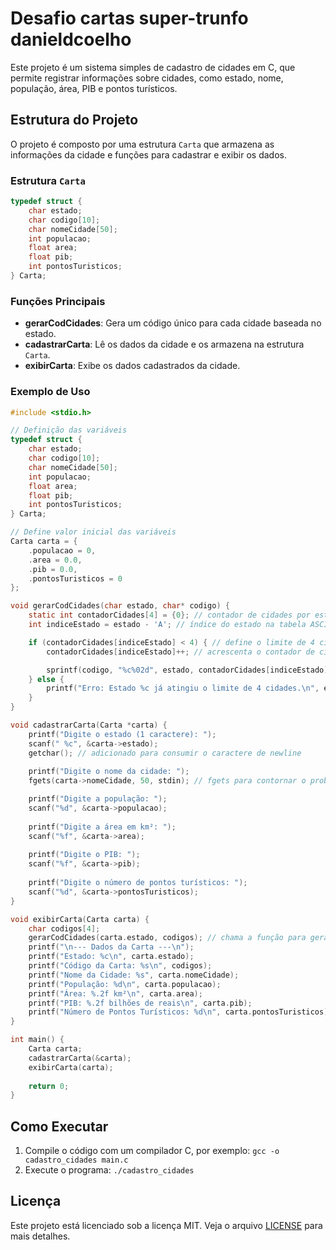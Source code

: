 
# Desafio cartas super-trunfo danieldcoelho

Este projeto é um sistema simples de cadastro de cidades em C, que permite registrar informações sobre cidades, como estado, nome, população, área, PIB e pontos turísticos.

## Estrutura do Projeto

O projeto é composto por uma estrutura `Carta` que armazena as informações da cidade e funções para cadastrar e exibir os dados.

### Estrutura `Carta`

```c
typedef struct {
    char estado;
    char codigo[10];
    char nomeCidade[50];
    int populacao;
    float area;
    float pib;
    int pontosTuristicos;
} Carta;
```

### Funções Principais

- **gerarCodCidades**: Gera um código único para cada cidade baseada no estado.
- **cadastrarCarta**: Lê os dados da cidade e os armazena na estrutura `Carta`.
- **exibirCarta**: Exibe os dados cadastrados da cidade.

### Exemplo de Uso

```c
#include <stdio.h>

// Definição das variáveis
typedef struct {
    char estado;
    char codigo[10];
    char nomeCidade[50];
    int populacao;
    float area;
    float pib;
    int pontosTuristicos;
} Carta;

// Define valor inicial das variáveis
Carta carta = {
    .populacao = 0,
    .area = 0.0,
    .pib = 0.0,
    .pontosTuristicos = 0
};

void gerarCodCidades(char estado, char* codigo) {
    static int contadorCidades[4] = {0}; // contador de cidades por estado
    int indiceEstado = estado - 'A'; // índice do estado na tabela ASCII

    if (contadorCidades[indiceEstado] < 4) { // define o limite de 4 cidades por estado
        contadorCidades[indiceEstado]++; // acrescenta o contador de cidades

        sprintf(codigo, "%c%02d", estado, contadorCidades[indiceEstado]); // formata a string para o padrão do código ex: A01
    } else {
        printf("Erro: Estado %c já atingiu o limite de 4 cidades.\n", estado);
    }
}

void cadastrarCarta(Carta *carta) {
    printf("Digite o estado (1 caractere): ");
    scanf(" %c", &carta->estado);
    getchar(); // adicionado para consumir o caractere de newline
    
    printf("Digite o nome da cidade: ");
    fgets(carta->nomeCidade, 50, stdin); // fgets para contornar o problema do scanf

    printf("Digite a população: ");
    scanf("%d", &carta->populacao);
    
    printf("Digite a área em km²: ");
    scanf("%f", &carta->area);
    
    printf("Digite o PIB: ");
    scanf("%f", &carta->pib);
    
    printf("Digite o número de pontos turísticos: ");
    scanf("%d", &carta->pontosTuristicos);
}

void exibirCarta(Carta carta) {
    char codigos[4];
    gerarCodCidades(carta.estado, codigos); // chama a função para gerar o código único da carta
    printf("\n--- Dados da Carta ---\n");
    printf("Estado: %c\n", carta.estado);
    printf("Código da Carta: %s\n", codigos);
    printf("Nome da Cidade: %s", carta.nomeCidade);
    printf("População: %d\n", carta.populacao);
    printf("Área: %.2f km²\n", carta.area);
    printf("PIB: %.2f bilhões de reais\n", carta.pib);
    printf("Número de Pontos Turísticos: %d\n", carta.pontosTuristicos);
}

int main() {
    Carta carta;
    cadastrarCarta(&carta);
    exibirCarta(carta);
    
    return 0;
}
```

## Como Executar

1. Compile o código com um compilador C, por exemplo: `gcc -o cadastro_cidades main.c`
2. Execute o programa: `./cadastro_cidades`

## Licença

Este projeto está licenciado sob a licença MIT. Veja o arquivo [LICENSE](LICENSE) para mais detalhes.

